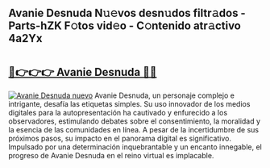 ## Avanie Desnuda N𝚞𝚎vos desn𝚞dos filtr𝚊dos - Parts-hZK F𝚘tos vid𝚎o - C𝚘ntenido atr𝚊ctivo 4a2Yx

# <h2><a href="http://mbdtrg.tromn.icu/?c=Avanie+Desnuda">🔗👉👉👉 Avanie Desnuda 🔗🔗</a></h2>

[![Avanie Desnuda nuevo](https://i.imgur.com/pEAQMta.gif)](http://mbdtrg.tromn.icu/?c=Avanie+Desnuda)
Avanie Desnuda, un personaje complejo e intrigante, desafía las etiquetas simples. Su uso innovador de los medios digitales para la autopresentación ha cautivado y enfurecido a los observadores, estimulando debates sobre el consentimiento, la moralidad y la esencia de las comunidades en línea. A pesar de la incertidumbre de sus próximos pasos, su impacto en el panorama digital es significativo. Impulsado por una determinación inquebrantable y un encanto innegable, el progreso de Avanie Desnuda en el reino virtual es implacable.
